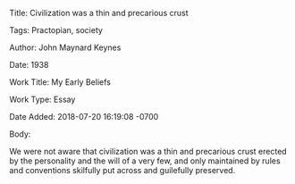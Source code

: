 Title:  Civilization was a thin and precarious crust

Tags:   Practopian, society

Author: John Maynard Keynes

Date:   1938

Work Title: My Early Beliefs

Work Type: Essay

Date Added: 2018-07-20 16:19:08 -0700

Body: 

We were not aware that civilization was a thin and precarious crust erected by the personality and the will of a very few, and only maintained by rules and conventions skilfully put across and guilefully preserved.

